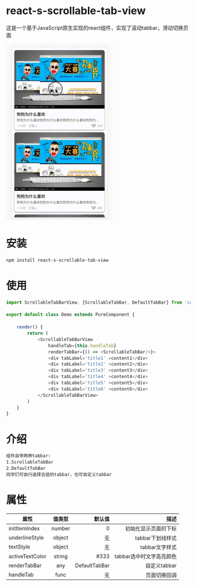# react-s-scrollable-tab-view

这是一个基于JavaScript原生实现的react组件，实现了滚动tabbar，滑动切换页面

![这里写图片描述](https://github.com/1035901787/react-s-listview/blob/master/source/20180506112030.gif)

# 安装

```sh
npm install react-s-scrollable-tab-view
```

# 使用

```js
import ScrollableTabBarView, {ScrollableTabBar, DefaultTabBar} from 'components/ScrollableTabBarView/ScrollableTabBarView';

export default class Demo extends PureComponent {

    render() {
        return (
            <ScrollableTabBarView
                handleTab={this.handleTab}
                renderTabBar={() => <ScrollableTabBar/>}>
                <div tabLabel='title1' >content1</div>
                <div tabLabel='title2' >content2</div>
                <div tabLabel='title3' >content3</div>
                <div tabLabel='title4' >content4</div>
                <div tabLabel='title5' >content5</div>
                <div tabLabel='title6' >content6</div>
            </ScrollableTabBarView>
        )
    }
}


```

# 介绍
```sh
组件自带两种tabbar:
1.ScrollableTabBar
2.DefaultTabBar
同学们可自行选择合适的tabbar，也可自定义tabbar
```

# 属性

|属性         | 值类型          | 默认值  | 描述  |
| ------------- |:-------------:| -----:| -----:|
| initItemIndex     | number | 0 | 初始化显示页面的下标 |
| underlineStyle      | object      |   无 |   tabbar下划线样式 |
| textStyle | object      |   无 |   tabbar文字样式 |
| activeTextColor | string      |   #333 |   tabbar选中时文字高亮颜色 |
| renderTabBar | any      |   DefaultTabBar |   自定义tabbar |
| handleTab | func      |   无 |   页面切换回调 |


